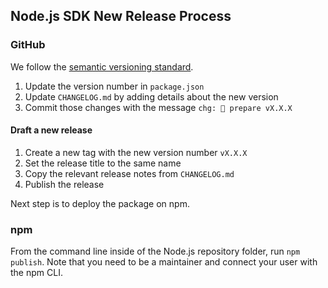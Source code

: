 ## Node.js SDK New Release Process

### GitHub

We follow the [semantic versioning standard](https://semver.org).

1. Update the version number in `package.json`
2. Update `CHANGELOG.md` by adding details about the new version
3. Commit those changes with the message `chg: 🔖 prepare vX.X.X`

#### Draft a new release

1. Create a new tag with the new version number `vX.X.X`
2. Set the release title to the same name
3. Copy the relevant release notes from `CHANGELOG.md`
4. Publish the release

Next step is to deploy the package on npm.

### npm

From the command line inside of the Node.js repository folder, run `npm publish`. Note that you need to be a maintainer and connect your user with the npm CLI.

